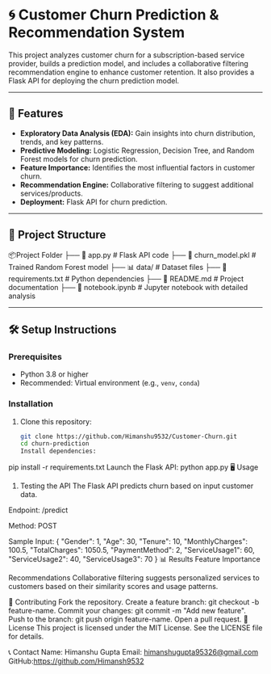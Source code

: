 # 🌀 Customer Churn Prediction & Recommendation System

This project analyzes customer churn for a subscription-based service provider, builds a prediction model, and includes a collaborative filtering recommendation engine to enhance customer retention. It also provides a Flask API for deploying the churn prediction model.

---

## 🚀 Features
- **Exploratory Data Analysis (EDA):** Gain insights into churn distribution, trends, and key patterns.
- **Predictive Modeling:** Logistic Regression, Decision Tree, and Random Forest models for churn prediction.
- **Feature Importance:** Identifies the most influential factors in customer churn.
- **Recommendation Engine:** Collaborative filtering to suggest additional services/products.
- **Deployment:** Flask API for churn prediction.

---

## 📂 Project Structure

📦Project Folder ├── 📄 app.py # Flask API code ├── 📄 churn_model.pkl # Trained Random Forest model ├── 📊 data/ # Dataset files ├── 📄 requirements.txt # Python dependencies ├── 📄 README.md # Project documentation ├── 📄 notebook.ipynb # Jupyter notebook with detailed analysis


---

## 🛠️ Setup Instructions

### Prerequisites
- Python 3.8 or higher
- Recommended: Virtual environment (e.g., `venv`, `conda`)

### Installation
1. Clone this repository:
   ```bash
   git clone https://github.com/Himanshu9532/Customer-Churn.git
   cd churn-prediction
   Install dependencies:
pip install -r requirements.txt
Launch the Flask API:
python app.py
🖥️ Usage
1. Testing the API
The Flask API predicts churn based on input customer data.

Endpoint: /predict

Method: POST

Sample Input:
{
    "Gender": 1,
    "Age": 30,
    "Tenure": 10,
    "MonthlyCharges": 100.5,
    "TotalCharges": 1050.5,
    "PaymentMethod": 2,
    "ServiceUsage1": 60,
    "ServiceUsage2": 40,
    "ServiceUsage3": 70
}
📊 Results
Feature Importance

Recommendations
Collaborative filtering suggests personalized services to customers based on their similarity scores and usage patterns.

🤝 Contributing
Fork the repository.
Create a feature branch: git checkout -b feature-name.
Commit your changes: git commit -m "Add new feature".
Push to the branch: git push origin feature-name.
Open a pull request.
📜 License
This project is licensed under the MIT License. See the LICENSE file for details.

📞 Contact
Name: Himanshu Gupta
Email: himanshugupta95326@gmail.com
GitHub:https://github.com/Himansh9532

